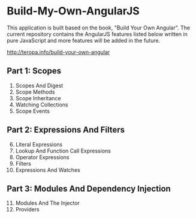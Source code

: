 # Build-My-Own-AngularJS


This application is built based on the book, "Build Your Own Angular". The current repository contains the AngularJS features listed below written in pure JavaScript and more features will be added in the future.

http://teropa.info/build-your-own-angular

## Part 1: Scopes

1. Scopes And Digest
2. Scope Methods
3. Scope Inheritance
4. Watching Collections
5. Scope Events

## Part 2: Expressions And Filters

6. Literal Expressions
7. Lookup And Function Call Expressions
8. Operator Expressions
9. Filters
10. Expressions And Watches

## Part 3: Modules And Dependency Injection

11. Modules And The Injector
12. Providers
